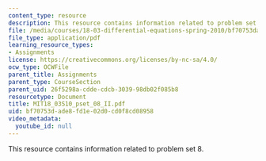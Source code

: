 ```yaml
---
content_type: resource
description: This resource contains information related to problem set 8.
file: /media/courses/18-03-differential-equations-spring-2010/bf70753dade8fd1e02d0cd0f8cd08958_MIT18_03S10_pset_08_II.pdf
file_type: application/pdf
learning_resource_types:
- Assignments
license: https://creativecommons.org/licenses/by-nc-sa/4.0/
ocw_type: OCWFile
parent_title: Assignments
parent_type: CourseSection
parent_uid: 26f5298a-cdde-cdcb-3039-98db02f085b8
resourcetype: Document
title: MIT18_03S10_pset_08_II.pdf
uid: bf70753d-ade8-fd1e-02d0-cd0f8cd08958
video_metadata:
  youtube_id: null
---
```

This resource contains information related to problem set 8.